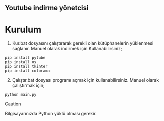 ## Youtube indirme yönetcisi

# Kurulum

1. Kur.bat dosyasını çalıştırarak gerekli olan kütüphanelerin yüklenmesi sağlanır. Manuel olarak indirmek için Kullanabilirsiniz;

```
pip install pytube
pip install os
pip install tkinter
pip install colorama
```

2. Çalıştır.bat dosyası programı açmak için kullanabilirsiniz. Manuel olarak çalıştırmak için;

```
python main.py
```

> [!CAUTION]
> Bilgisayarınızda Python yüklü olması gerekir.
               
